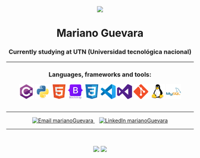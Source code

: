<div id="header" align="center">
    <img src="https://media.giphy.com/media/yALcFbrKshfoY/giphy.gif" width="200" align="center" />
    <h1 align="center">Mariano Guevara</h1>
    <h3>
        Currently studying at UTN (Universidad tecnológica nacional)
    </h3>
</div>

---

<div id="herramientas" align="center">
    <h3>
        Languages, frameworks and tools:
    </h3>
    <div align="center"> 
        <img src="https://github.com/devicons/devicon/blob/master/icons/csharp/csharp-original.svg" title="CSHARP" width="40" height="40"/>
        <img src="https://github.com/devicons/devicon/blob/master/icons/python/python-original.svg" title="PYTHON" width="40" height="40"/>
        <img src="https://github.com/devicons/devicon/blob/master/icons/html5/html5-original.svg" title="HTML" width="40" height="40"/>
        <img src="https://github.com/devicons/devicon/blob/master/icons/bootstrap/bootstrap-original-wordmark.svg" title="BOOTSTRAP" width="40" height="40"/>
        <img src="https://github.com/devicons/devicon/blob/master/icons/css3/css3-original.svg" title="CSS" width="40" height="40"/>
        <img src="https://github.com/devicons/devicon/blob/master/icons/vscode/vscode-original.svg" title="VSCODE" width="40" height="40"/>
        <img src="https://github.com/devicons/devicon/blob/master/icons/visualstudio/visualstudio-plain.svg" title="VS" width="40" height="40"/>
        <img src="https://github.com/devicons/devicon/blob/master/icons/git/git-original.svg" title="GIT" width="40" height="40"/>
        <img src="https://github.com/devicons/devicon/blob/master/icons/linux/linux-original.svg" title="LINUX" width="40" height="40"/>
        <img src="https://github.com/devicons/devicon/blob/master/icons/mysql/mysql-original-wordmark.svg"  title="MYSQL" width="40" height="40"/>
    </div>
</div>
<br/>


---


<div align="center">
  <a href="mailto:marianoguevara2005@gmail.com" title="Email: marianoguevara2005@gmail.com" >
    <img src="https://img.icons8.com/fluent/50/000000/gmail.png"  alt="Email marianoGuevara" width="40" height="40">
  </a>&nbsp;&nbsp;
  <a href="https://www.linkedin.com/in/mariano-guevara-8aa56826a" title="LinkedIn: marianoGuevara" >
    <img src="https://img.icons8.com/color/50/000000/linkedin.png"  alt="LinkedIn marianoGuevara" width="40" height="40">
  </a>
</div>

---

<br/>
<div id="datos" align="center">
    <p align="center">
        <img src="https://github-readme-stats.vercel.app/api/top-langs/?username=MarianoGuevara&layout=compact&hide=css&theme=tokyonight">
        <img src="https://github-readme-stats.vercel.app/api/top-langs/?username=MarianoGuevara&theme=tokyonight&hide_progress=true">
    </p>
</div>

